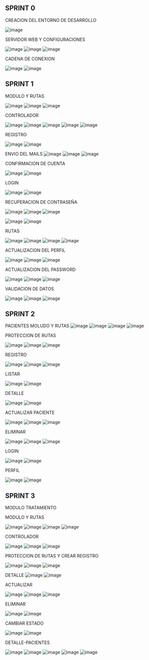 ## SPRINT 0

CREACION DEL ENTORNO DE DESARROLLO

![image](https://github.com/Cristiann-Paredes/Veterinari/assets/117744113/1e72938f-57ea-47e6-83f7-36699b5487fe)

SERVIDOR WEB Y CONFIGURACIONES 

![image](https://github.com/Cristiann-Paredes/Veterinari/assets/117744113/5a23c429-b133-4725-b773-03995e8a3e47)
![image](https://github.com/Cristiann-Paredes/Veterinari/assets/117744113/b56772f4-6f02-4a50-b1b5-2b615d85f9a8)
![image](https://github.com/Cristiann-Paredes/Veterinari/assets/117744113/558b11bd-86db-48c2-81c9-2dc43587a6ee)

CADENA DE CONEXION 

![image](https://github.com/Cristiann-Paredes/Veterinari/assets/117744113/e151dc42-f63a-4827-b220-2b95a1090ef4)
![image](https://github.com/Cristiann-Paredes/Veterinari/assets/117744113/20485b99-a1d9-4010-a0e5-37251bc887fa)

## SPRINT 1

MODULO Y RUTAS

![image](https://github.com/Cristiann-Paredes/Veterinari/assets/117744113/dd656d0f-2d44-46ea-8793-13f3ee2e055d)
![image](https://github.com/Cristiann-Paredes/Veterinari/assets/117744113/0c29a0a5-304c-4607-877f-4f88db8a256c)
![image](https://github.com/Cristiann-Paredes/Veterinari/assets/117744113/44f2f8b9-4986-446f-a3d3-aca9037a7b6c)

CONTROLADOR

![image](https://github.com/Cristiann-Paredes/Veterinari/assets/117744113/6f53845c-ec01-4df6-a759-92d9c1635285)
![image](https://github.com/Cristiann-Paredes/Veterinari/assets/117744113/94fa12e3-7343-4f6f-a9a4-4e1f796c179d)
![image](https://github.com/Cristiann-Paredes/Veterinari/assets/117744113/00795ffc-b3b5-496a-9b7b-c1481173518e)
![image](https://github.com/Cristiann-Paredes/Veterinari/assets/117744113/6d9dee75-4d3b-4f47-8ae6-c69e9a25f805)
![image](https://github.com/Cristiann-Paredes/Veterinari/assets/117744113/f3900879-299b-4b3d-816c-b714958fd4ad)

REGISTRO 

![image](https://github.com/Cristiann-Paredes/Veterinari/assets/117744113/0dd0a4d1-6f5a-4dff-8c3d-e2f7fc2a4be6)
![image](https://github.com/Cristiann-Paredes/Veterinari/assets/117744113/0f9084ae-2f37-4315-b39f-a24c8c9f989b)

ENVIO DEL MAILS
![image](https://github.com/Cristiann-Paredes/Veterinari/assets/117744113/656a3caf-a157-46fe-82ae-ba61992014ba)
![image](https://github.com/Cristiann-Paredes/Veterinari/assets/117744113/318fcdc7-8d3d-46c0-857e-d772a2020bcd)
![image](https://github.com/Cristiann-Paredes/Veterinari/assets/117744113/eddd604f-fa9c-4644-9024-9f7fa8dffcb0)

CONFIRMACION DE CUENTA 

![image](https://github.com/Cristiann-Paredes/Veterinari/assets/117744113/61fd59d2-9cfb-44a3-844c-c1573ab6e9ee)
![image](https://github.com/Cristiann-Paredes/Veterinari/assets/117744113/19a79a54-95a6-4a62-9795-0809e94cab05)

LOGIN

![image](https://github.com/Cristiann-Paredes/Veterinari/assets/117744113/a9d612f4-b160-4f6d-a4da-3f5dbb739331)
![image](https://github.com/Cristiann-Paredes/Veterinari/assets/117744113/416566cc-0979-4d72-bcd7-158a9e2114d4)

RECUPERACION DE CONTRASEÑA

![image](https://github.com/Cristiann-Paredes/Veterinari/assets/117744113/62ce9b98-10a4-4a79-82c6-e373d0348c9d)
![image](https://github.com/Cristiann-Paredes/Veterinari/assets/117744113/2a15de07-6e75-4aeb-bb79-b420020163af)
![image](https://github.com/Cristiann-Paredes/Veterinari/assets/117744113/fb8703f4-3cc3-4c0d-aaa5-dc5b68ebe7c8)

![image](https://github.com/Cristiann-Paredes/Veterinari/assets/117744113/729eea5b-a414-4a4f-878c-f6bf976d6f36)
![image](https://github.com/Cristiann-Paredes/Veterinari/assets/117744113/2d1cbe79-d525-422c-8085-73349dcc9efe)

RUTAS

![image](https://github.com/Cristiann-Paredes/Veterinari/assets/117744113/eae36cfc-6dd7-416e-b8aa-2bf601f2d831)
![image](https://github.com/Cristiann-Paredes/Veterinari/assets/117744113/f95bc9a6-ff74-4778-a500-fcab133c63de)
![image](https://github.com/Cristiann-Paredes/Veterinari/assets/117744113/625195ca-4c89-456c-82b9-84478df315e8)
![image](https://github.com/Cristiann-Paredes/Veterinari/assets/117744113/b92095bb-fa23-4a4f-bcc9-990415f68a37)

ACTUALIZACION DEL PERFIL 

![image](https://github.com/Cristiann-Paredes/Veterinari/assets/117744113/7c100a15-02ed-4b7a-bcb3-e22a275521a1)
![image](https://github.com/Cristiann-Paredes/Veterinari/assets/117744113/48555f7e-4f8c-4cf7-9bfe-8b83af370735)
![image](https://github.com/Cristiann-Paredes/Veterinari/assets/117744113/3a129285-b3e6-4c69-926a-d1a175717095)

ACTUALIZACION DEL PASSWORD

![image](https://github.com/Cristiann-Paredes/Veterinari/assets/117744113/8d49be42-7288-410a-b426-1127e7fdc721)
![image](https://github.com/Cristiann-Paredes/Veterinari/assets/117744113/a6ad0d45-9c0e-47b8-bf62-4463754daedc)
![image](https://github.com/Cristiann-Paredes/Veterinari/assets/117744113/a8d1ba47-9401-4e59-b41c-cb1f220877c7)

VALIDACION DE DATOS

![image](https://github.com/Cristiann-Paredes/Veterinari/assets/117744113/03cc2c30-aa62-477a-a4d8-6cfdf07922c0)
![image](https://github.com/Cristiann-Paredes/Veterinari/assets/117744113/aa52e96b-ed35-4529-b550-c6e37efa80e4)
![image](https://github.com/Cristiann-Paredes/Veterinari/assets/117744113/316da5a5-129a-45bd-9d59-55fac88a08eb)

## SPRINT 2

PACIENTES MOLUDO Y RUTAS
![image](https://github.com/Cristiann-Paredes/Veterinari/assets/117744113/99fc040b-7aec-425e-89af-3ac45650f26f)
![image](https://github.com/Cristiann-Paredes/Veterinari/assets/117744113/6ec1d81b-5c87-4199-8a04-300716ec3b0f)
![image](https://github.com/Cristiann-Paredes/Veterinari/assets/117744113/6b567d02-c972-40b9-8f5f-a0ff847751cb)
![image](https://github.com/Cristiann-Paredes/Veterinari/assets/117744113/116ab45f-2830-409b-a748-a17118552fbc)

PROTECCION DE RUTAS 

![image](https://github.com/Cristiann-Paredes/Veterinari/assets/117744113/d8d604d6-0680-498f-bb88-82e52ce5119e)
![image](https://github.com/Cristiann-Paredes/Veterinari/assets/117744113/91acff98-2979-4afe-948c-8431e7238ac1)
![image](https://github.com/Cristiann-Paredes/Veterinari/assets/117744113/4b99c331-6f02-41eb-97e6-9023578f4b43)

REGISTRO

![image](https://github.com/Cristiann-Paredes/Veterinari/assets/117744113/8aae511c-9543-4a70-8543-ce6ff134c2ac)
![image](https://github.com/Cristiann-Paredes/Veterinari/assets/117744113/35f6a983-b33b-435b-b69d-ac1b6cb16b76)
![image](https://github.com/Cristiann-Paredes/Veterinari/assets/117744113/1e16623c-74ae-4095-af52-c296772cc580)

LISTAR

![image](https://github.com/Cristiann-Paredes/Veterinari/assets/117744113/353fb391-f64e-4797-a6a6-3565f425650c)
![image](https://github.com/Cristiann-Paredes/Veterinari/assets/117744113/730e76d7-0d04-477c-890d-bdee48021cff)

DETALLE 

![image](https://github.com/Cristiann-Paredes/Veterinari/assets/117744113/5434fd7e-573a-4b03-8d7b-a3c6b3d50795)
![image](https://github.com/Cristiann-Paredes/Veterinari/assets/117744113/151ee86e-30aa-4abb-91ff-861da218d9c2)

ACTUALIZAR PACIENTE

![image](https://github.com/Cristiann-Paredes/Veterinari/assets/117744113/ea9e44c6-2795-48da-b0d3-5e468cd1ed16)
![image](https://github.com/Cristiann-Paredes/Veterinari/assets/117744113/7f7281ba-3d50-40d6-ac3d-e7310f88dc03)
![image](https://github.com/Cristiann-Paredes/Veterinari/assets/117744113/d9c3c8ca-18e4-4008-bb67-8a99bda276d1)

ELIMINAR

![image](https://github.com/Cristiann-Paredes/Veterinari/assets/117744113/8802cc90-a4dc-4f05-b4bb-e4979acf94c4)
![image](https://github.com/Cristiann-Paredes/Veterinari/assets/117744113/77eb8239-463f-4c1f-b998-1612c4d70d18)
![image](https://github.com/Cristiann-Paredes/Veterinari/assets/117744113/be32d42f-6928-4bf4-ab2a-4d4a3e480bf3)

LOGIN

![image](https://github.com/Cristiann-Paredes/Veterinari/assets/117744113/319ecb72-f249-4acb-8907-0f1341074453)
![image](https://github.com/Cristiann-Paredes/Veterinari/assets/117744113/d4a28163-f54a-44bf-a01c-52a0ab42577c)

PERFIL

![image](https://github.com/Cristiann-Paredes/Veterinari/assets/117744113/e4a58816-7de2-4a31-bf01-eaccddf4c2f3)
![image](https://github.com/Cristiann-Paredes/Veterinari/assets/117744113/beaf4878-76dc-44ac-be34-8fe522e3b222)

## SPRINT 3

MODULO TRATAMIENTO

MODULO Y RUTAS 

![image](https://github.com/Cristiann-Paredes/Veterinari/assets/117744113/45922c3e-f58f-4cf9-8f5d-e8c97025bfac)
![image](https://github.com/Cristiann-Paredes/Veterinari/assets/117744113/e4762436-dbec-4358-948c-5e6a686b103a)
![image](https://github.com/Cristiann-Paredes/Veterinari/assets/117744113/eab63e22-907f-41a1-844d-66298bccc081)
![image](https://github.com/Cristiann-Paredes/Veterinari/assets/117744113/5a5a27b8-1553-4cdd-922c-6a7efe1a806d)

CONTROLADOR

![image](https://github.com/Cristiann-Paredes/Veterinari/assets/117744113/00599323-982a-4270-9fe4-d1dcc3fc682b)
![image](https://github.com/Cristiann-Paredes/Veterinari/assets/117744113/08e267d7-3181-476a-9bd3-39b562c54b0c)
![image](https://github.com/Cristiann-Paredes/Veterinari/assets/117744113/0f6df1d8-5557-46cf-9d6f-409ad44b8ceb)

PROTECCION DE RUTAS Y CREAR REGISTRO

![image](https://github.com/Cristiann-Paredes/Veterinari/assets/117744113/b2c03d90-467e-4878-85ed-08b6967c201e)
![image](https://github.com/Cristiann-Paredes/Veterinari/assets/117744113/e26621fd-0ec1-451f-aee8-ecb801da51e7)
![image](https://github.com/Cristiann-Paredes/Veterinari/assets/117744113/4a195200-ca28-4a0f-b79b-de12e51a5945)


DETALLE
![image](https://github.com/Cristiann-Paredes/Veterinari/assets/117744113/29f048a8-99c2-40f4-856a-7cc946463c0d)
![image](https://github.com/Cristiann-Paredes/Veterinari/assets/117744113/0a6782f7-6659-414c-9aad-9edd2b225371)

ACTUALIZAR

![image](https://github.com/Cristiann-Paredes/Veterinari/assets/117744113/d3dd529a-5b1f-4ff9-9d5e-b1323f6c3de1)
![image](https://github.com/Cristiann-Paredes/Veterinari/assets/117744113/22af58e2-63b1-48dd-992d-067783083994)
![image](https://github.com/Cristiann-Paredes/Veterinari/assets/117744113/8fe994e3-e4a5-496c-87f9-e4b9750ea811)

ELIMINAR

![image](https://github.com/Cristiann-Paredes/Veterinari/assets/117744113/df7e5924-8066-4b23-aaa6-3b74f3c279ea)
![image](https://github.com/Cristiann-Paredes/Veterinari/assets/117744113/cb81c337-7c73-4cfe-b9c8-822f4534c1e0)

CAMBIAR ESTADO

![image](https://github.com/Cristiann-Paredes/Veterinari/assets/117744113/6bbf5e44-ab46-4e8d-ba5b-8d3feafed118)
![image](https://github.com/Cristiann-Paredes/Veterinari/assets/117744113/55a52cc3-8cbe-4b2c-a4c7-fda2e353c0e7)

DETALLE-PACIENTES

![image](https://github.com/Cristiann-Paredes/Veterinari/assets/117744113/16c927df-0728-48de-adc7-df25dd5e8779)
![image](https://github.com/Cristiann-Paredes/Veterinari/assets/117744113/d7ca067a-61ba-4038-8956-f9eb986e9445)
![image](https://github.com/Cristiann-Paredes/Veterinari/assets/117744113/96c27741-2594-4bd2-a7c2-a0d1f01b122d)
![image](https://github.com/Cristiann-Paredes/Veterinari/assets/117744113/93b40577-837d-4174-9bb9-ff6f926ed1bb)
![image](https://github.com/Cristiann-Paredes/Veterinari/assets/117744113/0fe49669-9b4e-44b7-a860-0664904c2e11)





